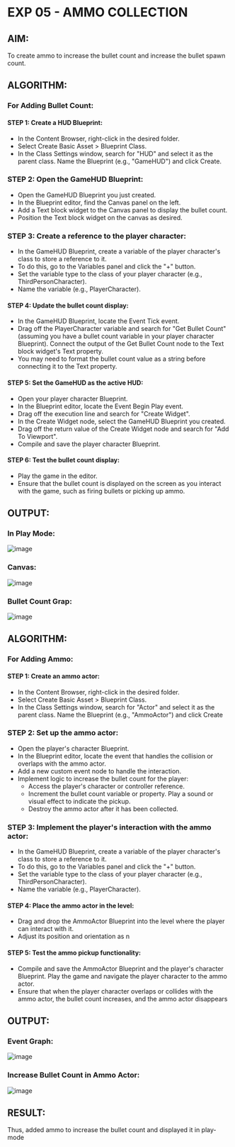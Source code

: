 
# EXP 05 - AMMO COLLECTION

## AIM:

To create ammo to increase the bullet count and increase the bullet spawn count.

## ALGORITHM:

### For Adding Bullet Count:

#### STEP 1: Create a HUD Blueprint:

* In the Content Browser, right-click in the desired folder.
*  Select Create Basic Asset > Blueprint Class.
*  In the Class Settings window, search for "HUD" and select it as the parent
class. Name the Blueprint (e.g., "GameHUD") and click Create.

### STEP 2: Open the GameHUD Blueprint:

* Open the GameHUD Blueprint you just created.
* In the Blueprint editor, find the Canvas panel on the left.
* Add a Text block widget to the Canvas panel to display the bullet count.
* Position the Text block widget on the canvas as desired.

### STEP 3: Create a reference to the player character:

* In the GameHUD Blueprint, create a variable of the player character's
class to store a reference to it.
* To do this, go to the Variables panel and click the "+" button.
* Set the variable type to the class of your player character (e.g.,
ThirdPersonCharacter).
* Name the variable (e.g., PlayerCharacter).

#### STEP 4: Update the bullet count display:

* In the GameHUD Blueprint, locate the Event Tick event.
* Drag off the PlayerCharacter variable and search for "Get Bullet Count"
(assuming you have a bullet count variable in your player character
Blueprint). Connect the output of the Get Bullet Count node to the Text
block widget's Text property.
* You may need to format the bullet count value as a string before
connecting it to the Text property.

#### STEP 5: Set the GameHUD as the active HUD:

* Open your player character Blueprint.
* In the Blueprint editor, locate the Event Begin Play event.
* Drag off the execution line and search for "Create Widget".
* In the Create Widget node, select the GameHUD Blueprint you created.
*  Drag off the return value of the Create Widget node and search for "Add
To Viewport".
* Compile and save the player character Blueprint.

#### STEP 6: Test the bullet count display:

* Play the game in the editor.
* Ensure that the bullet count is displayed on the screen as you interact with
the game, such as firing bullets or picking up ammo.

## OUTPUT:

### In Play Mode:
![image](https://github.com/Swathika28/EX-5-Ammo-Collections/assets/95024854/54e4e913-3c6f-49de-b0ba-9eee4e29e39e)


### Canvas:
![image](https://github.com/Aashima02/Ammo-Collection/assets/93427086/412ffcd2-2333-4542-8dce-1d2d45a5ff89)

### Bullet Count Grap:
![image](https://github.com/Aashima02/Ammo-Collection/assets/93427086/3440124b-e42f-4ed1-95fa-9d83da5a524a)

## ALGORITHM:

### For Adding Ammo:

#### STEP 1: Create an ammo actor:

*  In the Content Browser, right-click in the desired folder.
*  Select Create Basic Asset > Blueprint Class.
*  In the Class Settings window, search for "Actor" and select it as the parent
class. Name the Blueprint (e.g., "AmmoActor") and click Create

### STEP 2: Set up the ammo actor:

* Open the player's character Blueprint.
* In the Blueprint editor, locate the event that handles the collision or
overlaps with the ammo actor.
* Add a new custom event node to handle the interaction.
* Implement logic to increase the bullet count for the player:
    - Access the player's character or controller reference.
    - Increment the bullet count variable or property. Play a sound or
visual effect to indicate the pickup.
    - Destroy the ammo actor after it has been collected.


### STEP 3: Implement the player's interaction with the ammo actor:

* In the GameHUD Blueprint, create a variable of the player character's
class to store a reference to it.
* To do this, go to the Variables panel and click the "+" button.
* Set the variable type to the class of your player character (e.g.,
ThirdPersonCharacter).
* Name the variable (e.g., PlayerCharacter).

#### STEP 4: Place the ammo actor in the level:

* Drag and drop the AmmoActor Blueprint into the level where the player can
interact with it.
* Adjust its position and orientation as n

#### STEP 5: Test the ammo pickup functionality:

* Compile and save the AmmoActor Blueprint and the player's character
Blueprint. Play the game and navigate the player character to the ammo
actor.
* Ensure that when the player character overlaps or collides with the ammo
actor, the bullet count increases, and the ammo actor disappears


## OUTPUT:



### Event Graph:
![image](https://github.com/Aashima02/Ammo-Collection/assets/93427086/234e5124-6d98-4769-9d52-01545828548d)

### Increase Bullet Count in Ammo Actor:
![image](https://github.com/Aashima02/Ammo-Collection/assets/93427086/944e89e8-f294-457f-88e4-5e7c93ba5893)



## RESULT:

Thus, added ammo to increase the bullet count and displayed it in
play-mode
